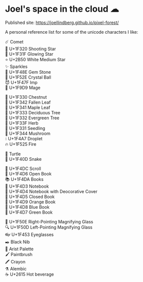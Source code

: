 # Joel's space in the cloud ☁

Published site: https://joellindberg.github.io/pixel-forest/

A personal reference list for some of the unicode characters I like:

☄️ Comet \
🌠 U+1F320 Shooting Star \
🌟 U+1F31F Glowing Star \
⭐ U+2B50 White Medium Star \
✨ Sparkles \
💎 U+1F48E Gem Stone \
🔮 U+1F52E Crystal Ball \
😈 U+1F47F Imp \
🧙 U+1F9D9 Mage

🌰 U+1F330 Chestnut \
🍂 U+1F342 Fallen Leaf \
🍁 U+1F341 Maple Leaf \
🌳 U+1F333 Deciduous Tree \
🌲 U+1F332 Evergreen Tree \
🌿 U+1F33F Herb \
🌱 U+1F331 Seedling \
🍄 U+1F344 Mushroom \
💧 U+1F4A7 Droplet \
🔥 U+1F525 Fire

🐢 Turtle \
🐍 U+1F40D Snake

📜 U+1F4DC Scroll \
📖 U+1F4D6 Open Book \
📚 U+1F4DA Books \
📓 U+1F4D3 Notebook \
📔 U+1F4D4 Notebook with Deocorative Cover \
📕 U+1F4D5 Closed Book \
📙 U+1F4D9 Orange Book \
📘 U+1F4D8 Blue Book \
📗 U+1F4D7 Green Book

🔎 U+1F50E Right-Pointing Magnifying Glass \
🔍 U+1F50D Left-Pointing Magnifying Glass \
👓 U+1F453 Eyeglasses \
✒️ Black Nib \
🎨 Arist Palette \
🖌️ Paintbrush \
🖍️ Crayon \
⚗️ Alembic \
☕ U+2615 Hot beverage
